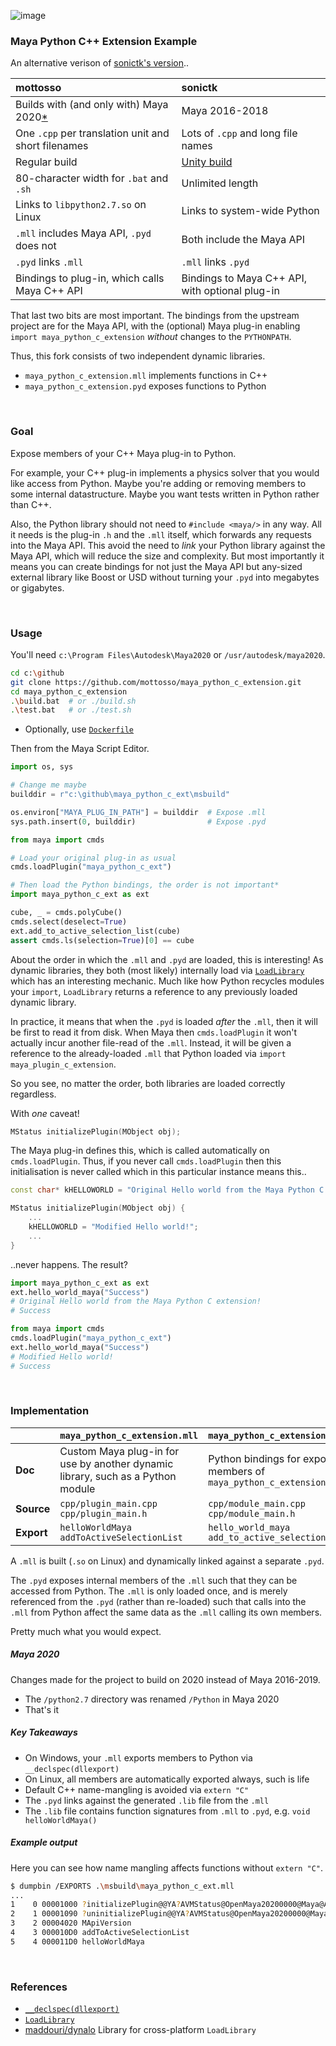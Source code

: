 ![image](https://user-images.githubusercontent.com/2152766/103206302-78733100-48f3-11eb-9b2c-d69d1f63ba98.png)

### Maya Python C++ Extension Example

An alternative verison of [sonictk's version](https://github.com/sonictk/maya_python_c_extension)..

| mottosso | sonictk
|:---------|:-------
| Builds with (and only with) Maya 2020[\*](#maya-2020) | Maya 2016-2018
| One `.cpp` per translation unit and short filenames | Lots of `.cpp` and long file names
| Regular build | [Unity build](https://en.wikipedia.org/wiki/Unity_build)
| 80-character width for `.bat` and `.sh` | Unlimited length
| Links to `libpython2.7.so` on Linux | Links to system-wide Python
| `.mll` includes Maya API, `.pyd` does not | Both include the Maya API
| `.pyd` links `.mll` | `.mll` links `.pyd`
| Bindings to plug-in, which calls Maya C++ API | Bindings to Maya C++ API, with optional plug-in

That last two bits are most important. The bindings from the upstream project are for the Maya API, with the (optional) Maya plug-in enabling `import maya_python_c_extension` *without* changes to the `PYTHONPATH`.

Thus, this fork consists of two independent dynamic libraries.

- `maya_python_c_extension.mll` implements functions in C++
- `maya_python_c_extension.pyd` exposes functions to Python

<br>

### Goal

Expose members of your C++ Maya plug-in to Python.

For example, your C++ plug-in implements a physics solver that you would like access from Python. Maybe you're adding or removing members to some internal datastructure. Maybe you want tests written in Python rather than C++.

Also, the Python library should not need to `#include <maya/>` in any way. All it needs is the plug-in `.h` and the `.mll` itself, which forwards any requests into the Maya API. This avoid the need to *link* your Python library against the Maya API, which will reduce the size and complexity. But most importantly it means you can create bindings for not just the Maya API but any-sized external library like Boost or USD without turning your `.pyd` into megabytes or gigabytes.

<br>

### Usage

You'll need `c:\Program Files\Autodesk\Maya2020` or `/usr/autodesk/maya2020`.

```bash
cd c:\github
git clone https://github.com/mottosso/maya_python_c_extension.git
cd maya_python_c_extension
.\build.bat  # or ./build.sh
.\test.bat   # or ./test.sh
```

- Optionally, use [`Dockerfile`](https://github.com/mottosso/maya_python_c_extension/blob/master/Dockerfile)

Then from the Maya Script Editor.

```py
import os, sys

# Change me maybe
builddir = r"c:\github\maya_python_c_ext\msbuild"

os.environ["MAYA_PLUG_IN_PATH"] = builddir  # Expose .mll
sys.path.insert(0, builddir)                # Expose .pyd

from maya import cmds

# Load your original plug-in as usual
cmds.loadPlugin("maya_python_c_ext")

# Then load the Python bindings, the order is not important*
import maya_python_c_ext as ext

cube, _ = cmds.polyCube()
cmds.select(deselect=True)
ext.add_to_active_selection_list(cube)
assert cmds.ls(selection=True)[0] == cube
```

About the order in which the `.mll` and `.pyd` are loaded, this is interesting! As dynamic libraries, they both (most likely) internally load via [`LoadLibrary`](https://docs.microsoft.com/en-us/windows/win32/api/libloaderapi/nf-libloaderapi-loadlibrarya) which has an interesting mechanic. Much like how Python recycles modules your `import`, `LoadLibrary` returns a reference to any previously loaded dynamic library.

In practice, it means that when the `.pyd` is loaded *after* the `.mll`, then it will be first to read it from disk. When Maya then `cmds.loadPlugin` it won't actually incur another file-read of the `.mll`. Instead, it will be given a reference to the already-loaded `.mll` that Python loaded via `import maya_plugin_c_extension`.

So you see, no matter the order, both libraries are loaded correctly regardless.

With *one* caveat!

```cpp
MStatus initializePlugin(MObject obj);
```

The Maya plug-in defines this, which is called automatically on `cmds.loadPlugin`. Thus, if you never call `cmds.loadPlugin` then this initialisation is never called which in this particular instance means this..

```cpp
const char* kHELLOWORLD = "Original Hello world from the Maya Python C extension!";

MStatus initializePlugin(MObject obj) {
    ...
    kHELLOWORLD = "Modified Hello world!";
    ...
}
```

..never happens. The result?

```py
import maya_python_c_ext as ext
ext.hello_world_maya("Success")
# Original Hello world from the Maya Python C extension!
# Success

from maya import cmds
cmds.loadPlugin("maya_python_c_ext")
ext.hello_world_maya("Success")
# Modified Hello world!
# Success
```

<br>

### Implementation

|      | `maya_python_c_extension.mll` | `maya_python_c_extension.pyd`
|:------------|:------------------------------|:-----------------------------
| **Doc** | Custom Maya plug-in for use by another dynamic library, such as a Python module | Python bindings for exported members of `maya_python_c_extension.mll`
| **Source** | `cpp/plugin_main.cpp`<br>`cpp/plugin_main.h` | `cpp/module_main.cpp`<br>`cpp/module_main.h`
| **Export** | `helloWorldMaya`<br>`addToActiveSelectionList` | `hello_world_maya`<br>`add_to_active_selection_list(name)`

A `.mll` is built (`.so` on Linux) and dynamically linked against a separate `.pyd`.

The `.pyd` exposes internal members of the `.mll` such that they can be accessed from Python. The `.mll` is only loaded once, and is merely referenced from the `.pyd` (rather than re-loaded) such that calls into the `.mll` from Python affect the same data as the `.mll` calling its own members.

Pretty much what you would expect.

##### Maya 2020

Changes made for the project to build on 2020 instead of Maya 2016-2019.

- The `/python2.7` directory was renamed `/Python` in Maya 2020
- That's it

##### Key Takeaways

- On Windows, your `.mll` exports members to Python via `__declspec(dllexport)`
- On Linux, all members are automatically exported always, such is life
- Default C++ name-mangling is avoided via `extern "C"`
- The `.pyd` links against the generated `.lib` file from the `.mll`
- The `.lib` file contains function signatures from `.mll` to `.pyd`, e.g. `void helloWorldMaya()`

##### Example output

Here you can see how name mangling affects functions without `extern "C"`.

```bash
$ dumpbin /EXPORTS .\msbuild\maya_python_c_ext.mll
...
1    0 00001000 ?initializePlugin@@YA?AVMStatus@OpenMaya20200000@Maya@Autodesk@@VMObject@234@@Z
2    1 00001090 ?uninitializePlugin@@YA?AVMStatus@OpenMaya20200000@Maya@Autodesk@@VMObject@234@@Z
3    2 00004020 MApiVersion
4    3 000010D0 addToActiveSelectionList
5    4 000011D0 helloWorldMaya
```

<br>

### References

- [`__declspec(dllexport)`](https://docs.microsoft.com/en-us/cpp/build/exporting-from-a-dll-using-declspec-dllexport?view=msvc-160)
- [`LoadLibrary`](https://docs.microsoft.com/en-us/windows/win32/dlls/using-run-time-dynamic-linking)
- [maddouri/dynalo](https://github.com/maddouri/dynalo) Library for cross-platform `LoadLibrary`
